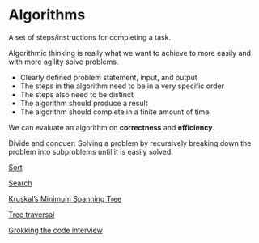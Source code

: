 # Algorithms

A set of steps/instructions for completing a task.

Algorithmic thinking is really what we want to achieve to more easily and with more agility solve problems.

- Clearly defined problem statement, input, and output
- The steps in the algorithm need to be in a very specific order
- The steps also need to be distinct
- The algorithm should produce a result
- The algorithm should complete in a finite amount of time

We can evaluate an algorithm on **correctness** and **efficiency**.

Divide and conquer: Solving a problem by recursively breaking down the problem into subproblems until it is easily solved.

[Sort](Algorithms%20ba49a374446b474db19c4efada987dc7/Sort%20a14f6db93c094e04b61b20bb41e85264.md)

[Search](Algorithms%20ba49a374446b474db19c4efada987dc7/Search%20de89660f0f024fe2a642a3e9cb4c75fc.md)

[Kruskal’s Minimum Spanning Tree](Algorithms%20ba49a374446b474db19c4efada987dc7/Kruskal%E2%80%99s%20Minimum%20Spanning%20Tree%20ba997a525a854e998038026658d25bdc.md)

[Tree traversal](Algorithms%20ba49a374446b474db19c4efada987dc7/Tree%20traversal%20cf24ef51fce94948bf67269236bcb753.md)

[Grokking the code interview](Algorithms%20ba49a374446b474db19c4efada987dc7/Grokking%20the%20code%20interview%20c5f9a769d96149e7ae7f33b93a84edce.md)